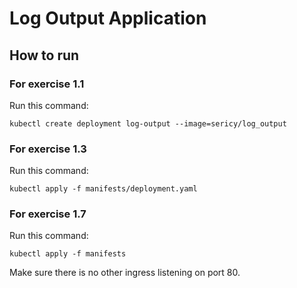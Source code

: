 # Log Output Application

## How to run

### For exercise 1.1

Run this command:
```
kubectl create deployment log-output --image=sericy/log_output
```

### For exercise 1.3

Run this command:
```
kubectl apply -f manifests/deployment.yaml
```

### For exercise 1.7

Run this command:
```
kubectl apply -f manifests
```
Make sure there is no other ingress listening on port 80.